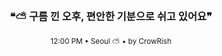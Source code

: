 <div align="center">

<br>

<h3>❝⛅ 구름 낀 오후, 편안한 기분으로 쉬고 있어요❞</h3>

<sub>12:00 PM • Seoul ⛅ • by CrowRish</sub>

<br>

</div>